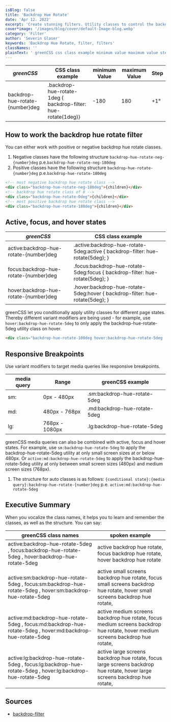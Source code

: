 ```yaml
---
isBlog: false
title: 'Backdrop Hue Rotate'
date: 'Apr 12. 2022'
excerpt: 'Create stunning filters. Utility classes to control the backdrop hue rotate.'
cover*image: '/images/blog/cover/default-Image-blog.webp'
category: 'Filter'
author: 'Severin Glaser'
keywords: 'Backdrop Hue Rotate, filter, filters'
classNames: ''
plainText: ' greenCSS css class example minimum value maximum value step backdrop-hue-rotate number deg backdrop-hue-rotate-1deg backdrop-filter: hue-rotate 1deg -180 180 +1° how to work the backdrop hue rotate filter you can either work with positive or negative backdrop hue rotate classes 1 negative classes have the following structure `backdrop-hue-rotate-neg number deg` p e `backdrop-hue-rotate-neg-180deg` 1 positive classes have the following structure `backdrop-hue-rotate number deg` p e `backdrop-hue-rotate-180deg`  active focus and hover states greenCSS css class example active:backdrop-hue-rotate number deg active :backdrop-hue-rotate-5deg:active backdrop-filter: hue-rotate 5deg ; focus:backdrop-hue-rotate number deg focus :backdrop-hue-rotate-5deg:focus backdrop-filter: hue-rotate 5deg ; hover:backdrop-hue-rotate number deg hover :backdrop-hue-rotate-5deg:hover backdrop-filter: hue-rotate 5deg ; greenCSS let you conditionally apply utility classes for different page states thereby different variant modifiers are being used for example use `hover:backdrop-hue-rotate-5deg` to only apply the backdrop-hue-rotate-5deg utility class on hover  responsive breakpoints use variant modifiers to target media queries like responsive breakpoints media query range greenCSS example sm: 0px 480px sm:backdrop-hue-rotate-5deg md: 480px 768px md:backdrop-hue-rotate-5deg lg: 768px 1080px lg:backdrop-hue-rotate-5deg greenCSS media queries can also be combined with active focus and hover states for example use `sm:backdrop-hue-rotate-5deg` to apply the backdrop-hue-rotate-5deg utility at only small screen sizes at or below 480px or `active:md:backdrop-hue-rotate-5deg` to apply the backdrop-hue-rotate-5deg utility at only between small screen sizes 480px and medium screen sizes 768px 1 the structure for auto classes is as follows: ` conditional state : media query :backdrop-hue-rotate number deg` p e `active:md:backdrop-hue-rotate-5deg` executive summary when you vocalize the class names it helps you to learn and remember the classes as well as the structure you can say: greenCSS class names spoken example active:backdrop-hue-rotate-5deg focus:backdrop-hue-rotate-5deg hover:backdrop-hue-rotate-5deg active backdrop hue rotate focus backdrop hue rotate hover backdrop hue rotate active:sm:backdrop-hue-rotate-5deg focus:sm:backdrop-hue-rotate-5deg hover:sm:backdrop-hue-rotate-5deg active small screens backdrop hue rotate focus small screens backdrop hue rotate hover small screens backdrop hue rotate active:md:backdrop-hue-rotate-5deg focus:md:backdrop-hue-rotate-5deg hover:md:backdrop-hue-rotate-5deg active medium screens backdrop hue rotate focus medium screens backdrop hue rotate hover medium screens backdrop hue rotate active:lg:backdrop-hue-rotate-5deg focus:lg:backdrop-hue-rotate-5deg hover:lg:backdrop-hue-rotate-5deg active large screens backdrop hue rotate focus large screens backdrop hue rotate hover large screens backdrop hue rotate sources backdrop-filter https: developer mozilla org en-us docs web css backdrop-filter '
---
```


| _greenCSS_                      | CSS class example                                              | minimum Value | maximum Value | Step |
| ------------------------------- | -------------------------------------------------------------- | ------------- | ------------- | ---- |
| backdrop-hue-rotate-{number}deg | .backdrop-hue-rotate-1deg { backdrop-filter: hue-rotate(1deg)} | -180          | 180           | +1°  |

## How to work the backdrop hue rotate filter

You can either work with positive or negative backdrop hue rotate classes.

1. Negative classes have the following structure `backdrop-hue-rotate-neg-{number}deg` p.e.`backdrop-hue-rotate-neg-180deg`
1. Positive classes have the following structure `backdrop-hue-rotate-{number}deg` p.e.`backdrop-hue-rotate-180deg`

```html
<!-- most negative backdrop hue rotate class -->
<div class="backdrop-hue-rotate-neg-180deg">{children}</div>
<!-- backdrop hue rotate class of 0 -->
<div class="backdrop-hue-rotate-0deg">{children}</div>
<!-- most positive backdrop hue rotate class -->
<div class="backdrop-hue-rotate-180deg">{children}</div>
```

## Active, focus, and hover states

| _greenCSS_                             | CSS class example                                                               |
| -------------------------------------- | ------------------------------------------------------------------------------- |
| active:backdrop-hue-rotate-{number}deg | .active\:backdrop-hue-rotate-5deg:active { backdrop-filter: hue-rotate(5deg); } |
| focus:backdrop-hue-rotate-{number}deg  | .focus\:backdrop-hue-rotate-5deg:focus { backdrop-filter: hue-rotate(5deg); }   |
| hover:backdrop-hue-rotate-{number}deg  | .hover\:backdrop-hue-rotate-5deg:hover { backdrop-filter: hue-rotate(5deg); }   |

greenCSS let you conditionally apply utility classes for different page states. Thereby different variant modifiers are being used - for example, use `hover:backdrop-hue-rotate-5deg` to only apply the backdrop-hue-rotate-5deg utility class on hover.

```html
<div class="backdrop-hue-rotate-100deg hover:backdrop-hue-rotate-5deg ...">{children}</div>
```

## Responsive Breakpoints

Use variant modifiers to target media queries like responsive breakpoints.

| media query | Range          | greenCSS example             |
| ----------- | -------------- | ---------------------------- |
| sm:         | 0px - 480px    | .sm:backdrop-hue-rotate-5deg |
| md:         | 480px - 768px  | .md:backdrop-hue-rotate-5deg |
| lg:         | 768px - 1080px | .lg:backdrop-hue-rotate-5deg |

greenCSS media queries can also be combined with active, focus and hover states. For example, use `sm:backdrop-hue-rotate-5deg` to apply the backdrop-hue-rotate-5deg utility at only small screen sizes at or below 480px. Or `active:md:backdrop-hue-rotate-5deg` to apply the backdrop-hue-rotate-5deg utility at only between small screen sizes (480px) and medium screen sizes (768px).

1. The structure for auto classes is as follows: `{conditional state}:{media query}:backdrop-hue-rotate-{number}deg` p.e. `active:md:backdrop-hue-rotate-5deg`

## Executive Summary

When you vocalize the class names, it helps you to learn and remember the classes, as well as the structure. You can say:

| greenCSS class names                                                                                       | spoken example                                                                                                                 |
| ---------------------------------------------------------------------------------------------------------- | ------------------------------------------------------------------------------------------------------------------------------ |
| active:backdrop-hue-rotate-5deg , focus:backdrop-hue-rotate-5deg , hover:backdrop-hue-rotate-5deg          | active backdrop hue rotate, focus backdrop hue rotate, hover backdrop hue rotate                                               |
| active:sm:backdrop-hue-rotate-5deg , focus:sm:backdrop-hue-rotate-5deg , hover:sm:backdrop-hue-rotate-5deg | active small screens backdrop hue rotate, focus small screens backdrop hue rotate, hover small screens backdrop hue rotate,    |
| active:md:backdrop-hue-rotate-5deg , focus:md:backdrop-hue-rotate-5deg , hover:md:backdrop-hue-rotate-5deg | active medium screens backdrop hue rotate, focus medium screens backdrop hue rotate, hover medium screens backdrop hue rotate, |
| active:lg:backdrop-hue-rotate-5deg , focus:lg:backdrop-hue-rotate-5deg , hover:lg:backdrop-hue-rotate-5deg | active large screens backdrop hue rotate, focus large screens backdrop hue rotate, hover large screens backdrop hue rotate,    |

## Sources

- [backdrop-filter](https://developer.mozilla.org/en-US/docs/Web/CSS/backdrop-filter)
